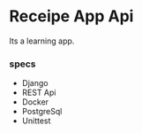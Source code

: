 # Receipe App Api

Its a learning app.

### specs

- Django
- REST Api
- Docker
- PostgreSql
- Unittest
